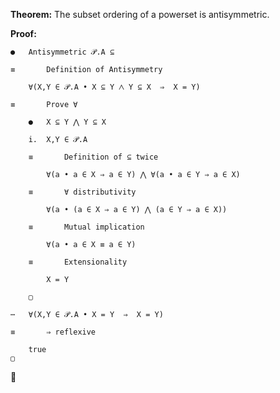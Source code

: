 **Theorem:** The subset ordering of a powerset is antisymmetric.

**Proof:**
```
●	Antisymmetric 𝒫.A ⊆

≡		Definition of Antisymmetry

	∀(X,Y ∈ 𝒫.A • X ⊆ Y ⋀ Y ⊆ X  ⇒  X = Y)

≡		Prove ∀

	●	X ⊆ Y ⋀ Y ⊆ X

	i.	X,Y ∈ 𝒫.A

	≡		Definition of ⊆ twice

		∀(a • a ∈ X ⇒ a ∈ Y) ⋀ ∀(a • a ∈ Y ⇒ a ∈ X)

	≡		∀ distributivity

		∀(a • (a ∈ X ⇒ a ∈ Y) ⋀ (a ∈ Y ⇒ a ∈ X))

	≡		Mutual implication

		∀(a • a ∈ X ≡ a ∈ Y)

	≡		Extensionality

		X = Y

	▢

⋯	∀(X,Y ∈ 𝒫.A • X = Y  ⇒  X = Y)

≡		⇒ reflexive

	true
▢
```

🦃
